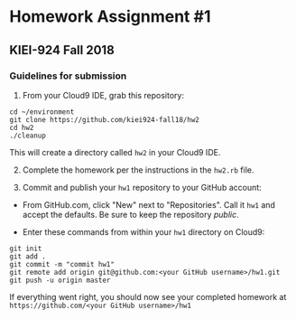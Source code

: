 # Homework Assignment #1
## KIEI-924 Fall 2018

### Guidelines for submission

1. From your Cloud9 IDE, grab this repository:

```
cd ~/environment
git clone https://github.com/kiei924-fall18/hw2
cd hw2
./cleanup
```

This will create a directory called `hw2` in your Cloud9 IDE.

2. Complete the homework per the instructions in the `hw2.rb` file.

3. Commit and publish your `hw1` repository to your GitHub account:

  - From GitHub.com, click "New" next to "Repositories". Call it `hw1` and accept the defaults. Be sure to keep the repository *public*.

  - Enter these commands from within your `hw1` directory on Cloud9:

  ```
  git init
  git add .
  git commit -m "commit hw1"
  git remote add origin git@github.com:<your GitHub username>/hw1.git
  git push -u origin master
  ```

If everything went right, you should now see your completed homework at `https://github.com/<your GitHub username>/hw1`